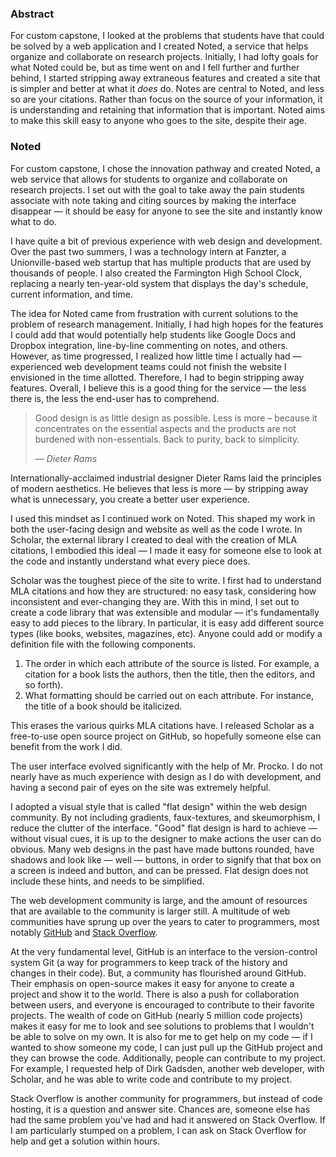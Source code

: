 ### Abstract

For custom capstone, I looked at the problems that students have that could be solved by a web application and I created Noted, a service that helps organize and collaborate on research projects. Initially, I had lofty goals for what Noted could be, but as time went on and I fell further and further behind, I started stripping away extraneous features and created a site that is simpler and better at what it _does_ do. Notes are central to Noted, and less so are your citations. Rather than focus on the source of your information, it is understanding and  retaining that information that is important. Noted aims to make this skill easy to anyone who goes to the site, despite their age.

### Noted

For custom capstone, I chose the innovation pathway and created Noted, a web service that allows for students to organize and collaborate on research projects. I set out with the goal to take away the pain students associate with note taking and citing sources by making the interface disappear — it should be easy for anyone to see the site and instantly know what to do.

I have quite a bit of previous experience with web design and development. Over the past two summers, I was a technology intern at Fanzter, a Unionville-based web startup that has multiple products that are used by thousands of people. I also created the Farmington High School Clock, replacing a nearly ten-year-old system that displays the day's schedule, current information, and time.

The idea for Noted came from frustration with current solutions to the problem of research management. Initially, I had high hopes for the features I could add that would potentially help students like Google Docs and Dropbox integration, line-by-line commenting on notes, and others. However, as time progressed, I realized how little time I actually had — experienced web development teams could not finish the website I envisioned in the time allotted. Therefore, I had to begin stripping away features. Overall, I believe this is a good thing for the service — the less there is, the less the end-user has to comprehend.

> Good design is as little design as possible. Less is more – because it concentrates on the essential aspects and the products are not burdened with non-essentials. Back to purity, back to simplicity.
> 
> — _Dieter Rams_

Internationally-acclaimed industrial designer Dieter Rams laid the principles of modern aesthetics. He believes that less is more — by stripping away what is unnecessary, you create a better user experience.

I used this mindset as I continued work on Noted. This shaped my work in both the user-facing design and website as well as the code I wrote. In Scholar, the external library I created to deal with the creation of MLA citations, I embodied this ideal — I made it easy for someone else to look at the code and instantly understand what every piece does.

Scholar was the toughest piece of the site to write. I first had to understand MLA citations and how they are structured: no easy task, considering how inconsistent and ever-changing they are. With this in mind, I set out to create a code library that was extensible and modular — it's fundamentally easy to add pieces to the library. In particular, it is easy add different source types (like books, websites, magazines, etc). Anyone could add or modify a definition file with the following components.

1. The order in which each attribute of the source is listed. For example, a citation for a book lists the authors, then the title, then the editors, and so forth).
2. What formatting should be carried out on each attribute. For instance, the title of a book should be italicized.

This erases the various quirks MLA citations have. I released Scholar as a free-to-use open source project on GitHub, so hopefully someone else can benefit from the work I did.

The user interface evolved significantly with the help of Mr. Procko. I do not nearly have as much experience with design as I do with development, and having a second pair of eyes on the site was extremely helpful.

I adopted a visual style that is called "flat design" within the web design community. By not including gradients, faux-textures, and skeumorphism, I reduce the clutter of the interface. "Good" flat design is hard to achieve — without visual cues, it is up to the designer to make actions the user can do obvious. Many web designs in the past have made buttons rounded, have shadows and look like — well — buttons, in order to signify that that box on a screen is indeed and button, and can be pressed. Flat design does not include these hints, and needs to be simplified.

The web development community is large, and the amount of resources that are available to the community is larger still. A multitude of web communities have sprung up over the years to cater to programmers, most notably [GitHub](https://github.com) and [Stack Overflow](http://stackoverflow.com).

At the very fundamental level, GitHub is an interface to the version-control system Git (a way for programmers to keep track of the history and changes in their code). But, a community has flourished around GitHub. Their emphasis on open-source makes it easy for anyone to create a project and show it to the world. There is also a push for collaboration between users, and everyone is encouraged to contribute to their favorite projects.  The wealth of code on GitHub (nearly 5 million code projects) makes it easy for me to look and see solutions to problems that I wouldn't be able to solve on my own. It is also for me to get help on my code — if I wanted to show someone my code, I can just pull up the GitHub project and they can browse the code. Additionally, people can contribute to my project. For example, I requested help of Dirk Gadsden, another web developer, with Scholar, and he was able to write code and contribute to my project.

Stack Overflow is another community for programmers, but instead of code hosting, it is a question and answer site. Chances are, someone else has had the same problem you've had and had it answered on Stack Overflow. If I am particularly stumped on a problem, I can ask on Stack Overflow for help and get a solution within hours.